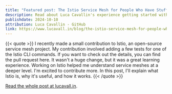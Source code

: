 ```yaml
---
title: "Featured post: The Istio Service Mesh for People Who Have Stuff to Do"
description: Read about Luca Cavallin's experience getting started with Istio.
publishdate: 2024-10-10
attribution: Luca Cavallin - GitHub
link: https://www.lucavall.in/blog/the-istio-service-mesh-for-people-who-have-stuff-to-do
---
```


{{< quote >}}
I recently made a small contribution to Istio, an open-source service mesh project. My contribution involved adding a few tests for one of the Istio CLI commands. If you want to check out the details, you can find the pull request here. It wasn't a huge change, but it was a great learning experience. Working on Istio helped me understand service meshes at a deeper level. I'm excited to contribute more. In this post, I'll explain what Istio is, why it's useful, and how it works.
{{< /quote >}}

[Read the whole post at lucavall.in](https://www.lucavall.in/blog/the-istio-service-mesh-for-people-who-have-stuff-to-do).

